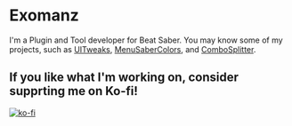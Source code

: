 # Exomanz
I'm a Plugin and Tool developer for Beat Saber. You may know some of my projects, such as [UITweaks](https://github.com/Exomanz/UITweaks), [MenuSaberColors](https://github.com/Exomanz/MenuSaberColors), and [ComboSplitter](https://github.com/Exomanz/ComboSplitter).

## If you like what I'm working on, consider supprting me on Ko-fi!
[![ko-fi](https://ko-fi.com/img/githubbutton_sm.svg)](https://ko-fi.com/O4O675HY1)

<!--
**Exomanz/Exomanz** is a ✨ _special_ ✨ repository because its `README.md` (this file) appears on your GitHub profile.

Here are some ideas to get you started:

- 🔭 I’m currently working on ...
- 🌱 I’m currently learning ...
- 👯 I’m looking to collaborate on ...
- 🤔 I’m looking for help with ...
- 💬 Ask me about ...
- 📫 How to reach me: ...
- 😄 Pronouns: ...
- ⚡ Fun fact: ...
-->
